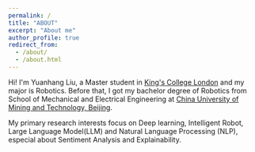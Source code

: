 ```yaml
---
permalink: /
title: "ABOUT"
excerpt: "About me"
author_profile: true
redirect_from: 
  - /about/
  - /about.html
---
```

Hi! I'm Yuanhang Liu, a Master student in [King's College London](https://www.kcl.ac.uk/) and my major is Robotics. Before that, I got my bachelor degree of Robotics from School of Mechanical and Electrical Engineering at [China University of Mining and Technology, Beijing](https://www.cumtb.edu.cn/).

My primary research interests focus on Deep learning, Intelligent Robot, Large Language Model(LLM) and Natural Language Processing (NLP), especial about Sentiment Analysis and Explainability.


